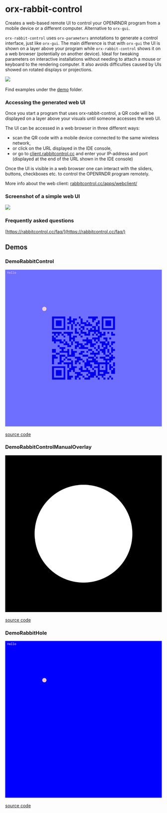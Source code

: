 # orx-rabbit-control

Creates a web-based remote UI to control your OPENRNDR program from a mobile device or a different computer. Alternative to `orx-gui`. 

`orx-rabbit-control` uses `orx-parameters` annotations to generate a control interface, just like `orx-gui`.
The main difference is that with `orx-gui` the UI is shown on a layer above your program while `orx-rabbit-control` 
shows it on a web browser (potentially on another device). Ideal for tweaking parameters on interactive installations 
without needing to attach a mouse or keyboard to the rendering computer. It also avoids difficulties caused by 
UIs showed on rotated displays or projections. 

<a href="http://rabbitcontrol.cc">
  <img src="http://rabbitcontrol.cc/carrot-sketch-c-trans.png" width="50"> 
</a>

Find examples under the [demo](./src/demo/kotlin) folder.

### Accessing the generated web UI

Once you start a program that uses orx-rabbit-control, a QR code will be displayed on a layer above your visuals
until someone accesses the web UI. 

The UI can be accessed in a web browser in three different ways:

- scan the QR code with a mobile device connected to the same wireless network,
- or click on the URL displayed in the IDE console,
- or go to [client.rabbitcontrol.cc](http://client.rabbitcontrol.cc) and enter your IP-address and port (displayed at the end of the URL shown in the IDE console)

Once the UI is visible in a web browser one can interact with the sliders, buttons, checkboxes etc. 
to control the OPENRNDR program remotely.

More info about the web client: 
[rabbitcontrol.cc/apps/webclient/](http://rabbitcontrol.cc/apps/webclient/)

### Screenshot of a simple web UI

<img src="https://rabbitcontrol.cc/apps/webclient/webclient.png" width="150">

### Frequently asked questions

[https://rabbitcontrol.cc/faq/](https://rabbitcontrol.cc/faq/)
<!-- __demos__ -->
## Demos
### DemoRabbitControl


![DemoRabbitControlKt](https://raw.githubusercontent.com/openrndr/orx/media/orx-jvm/orx-rabbit-control/images/DemoRabbitControlKt.png)

[source code](src/demo/kotlin/DemoRabbitControl.kt)

### DemoRabbitControlManualOverlay


![DemoRabbitControlManualOverlayKt](https://raw.githubusercontent.com/openrndr/orx/media/orx-jvm/orx-rabbit-control/images/DemoRabbitControlManualOverlayKt.png)

[source code](src/demo/kotlin/DemoRabbitControlManualOverlay.kt)

### DemoRabbitHole


![DemoRabbitHoleKt](https://raw.githubusercontent.com/openrndr/orx/media/orx-jvm/orx-rabbit-control/images/DemoRabbitHoleKt.png)

[source code](src/demo/kotlin/DemoRabbitHole.kt)
